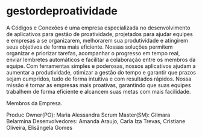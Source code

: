 # gestordeproatividade
A Códigos e Conexões é uma empresa especializada no desenvolvimento de aplicativos para gestão de proatividade, projetados para ajudar equipes e empresas a se organizarem, melhorarem sua produtividade e atingirem seus objetivos de forma mais eficiente. Nossas soluções permitem organizar e priorizar tarefas, acompanhar o progresso em tempo real, enviar lembretes automáticos e facilitar a colaboração entre os membros da equipe. Com ferramentas simples e poderosas, nossos aplicativos ajudam a aumentar a produtividade, otimizar a gestão do tempo e garantir que prazos sejam cumpridos, tudo de forma intuitiva e com resultados rápidos. Nossa missão é tornar as empresas mais proativas, garantindo que suas equipes trabalhem de forma eficiente e alcancem suas metas com mais facilidade.  

Membros da Empresa. 

Produc Owner(PO): Maria Alessandra 
Scrum Master(SM): Gilmara Belarmina
Desenvolvedores: Amanda Araujo, Carla Iza Trevas, Cristiane Oliveira, Elisângela Gomes

